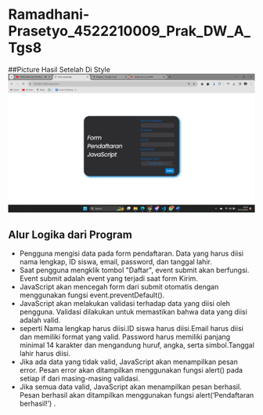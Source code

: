 # Ramadhani-Prasetyo_4522210009_Prak_DW_A_Tgs8

##Picture Hasil Setelah Di Style
![Picture](Pitcuretgs8.png)

## Alur Logika dari Program
- Pengguna mengisi data pada form pendaftaran. Data yang harus diisi nama lengkap, ID 
siswa, email, password, dan tanggal lahir.
- Saat pengguna mengklik tombol "Daftar", event submit akan berfungsi. Event submit 
adalah event yang terjadi saat form Kirim.
- JavaScript akan mencegah form dari submit otomatis dengan menggunakan fungsi 
event.preventDefault(). 
- JavaScript akan melakukan validasi terhadap data yang diisi oleh pengguna. Validasi 
dilakukan untuk memastikan bahwa data yang diisi adalah valid.
- seperti Nama lengkap harus diisi.ID siswa harus diisi.Email harus diisi dan memiliki 
format yang valid.
Password harus memiliki panjang minimal 14 karakter dan mengandung huruf, angka, 
serta simbol.Tanggal lahir harus diisi.
- Jika ada data yang tidak valid, JavaScript akan menampilkan pesan error. Pesan error 
akan ditampilkan menggunakan fungsi alert() pada setiap if dari masing-masing 
validasi.
- Jika semua data valid, JavaScript akan menampilkan pesan berhasil. Pesan berhasil 
akan ditampilkan menggunakan fungsi alert(‘Pendaftaran berhasil!’) .

